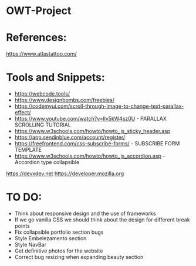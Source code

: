 # OWT-Project

# References:
https://www.atlastattoo.com/

# Tools and Snippets:
* https://webcode.tools/
* https://www.designbombs.com/freebies/
* https://codemyui.com/scroll-through-image-to-change-text-parallax-effect/
* https://www.youtube.com/watch?v=llv5kW4sz0U - PARALLAX SCROLLING TUTORIAL
* https://www.w3schools.com/howto/howto_js_sticky_header.asp 
* https://app.sendinblue.com/account/register/
* https://freefrontend.com/css-subscribe-forms/ - SUBSCRIBE FORM TEMPLATE
* https://www.w3schools.com/howto/howto_js_accordion.asp - Accordion type collapsible

https://devxdev.net
https://developer.mozilla.org

# TO DO:
- Think about responsive design and the use of frameworks
- If we go vanilla CSS we should think about the design for different break points
- Fix collapsible portfolio section bugs
- Style Embelezamento section
- Style NavBar
- Get definitive photos for the website
- Correct bug resizing when expanding beauty section
